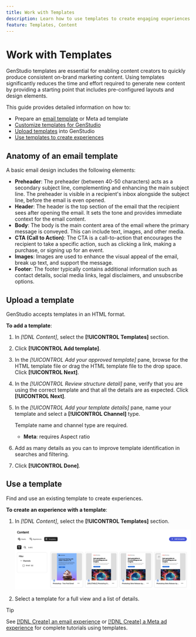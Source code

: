 ```yaml
---
title: Work with Templates
description: Learn how to use templates to create engaging experiences in GenStudio.
feature: Templates, Content
---
```


# Work with Templates

GenStudio templates are essential for enabling content creators to quickly produce consistent on-brand marketing content. Using templates significantly reduces the time and effort required to generate new content by providing a starting point that includes pre-configured layouts and design elements.

This guide provides detailed information on how to:

* Prepare an [email template](email-template.md) or Meta ad template
* [Customize templates for GenStudio](customize-template.md)
* [Upload templates](#upload-a-template) into GenStudio
* [Use templates to create experiences](#use-a-template)

## Anatomy of an email template

A basic email design includes the following elements: 

* **Preheader**: The preheader (between 40-50 characters) acts as a secondary subject line, complementing and enhancing the main subject line. The preheader is visible in a recipient's inbox alongside the subject line, before the email is even opened.  
* **Header**: The header is the top section of the email that the recipient sees after opening the email. It sets the tone and provides immediate context for the email content. 
* **Body**: The body is the main content area of the email where the primary message is conveyed. This can include text, images, and other media. 
* **CTA (Call to Action)**: The CTA is a call-to-action that encourages the recipient to take a specific action, such as clicking a link, making a purchase, or signing up for an event. 
* **Images**: Images are used to enhance the visual appeal of the email, break up text, and support the message. 
* **Footer**: The footer typically contains additional information such as contact details, social media links, legal disclaimers, and unsubscribe options.

## Upload a template

GenStudio accepts templates in an HTML format.

**To add a template**:

1. In _[!DNL Content]_, select the **[!UICONTROL Templates]** section.

1. Click **[!UICONTROL Add template]**.

1. In the _[!UICONTROL Add your approved template]_ pane, browse for the HTML template file or drag the HTML template file to the drop space. Click **[!UICONTROL Next]**.

1. In the _[!UICONTROL Review structure detail]_ pane, verify that you are using the correct template and that all the details are as expected. Click **[!UICONTROL Next]**.

1. In the _[!UICONTROL Add your template details]_ pane, name your template and select a **[!UICONTROL Channel]** type.

   Template name and channel type are required.

   * **Meta**: requires Aspect ratio
   <!-- **Display ads**: requires Dimensions -->

1. Add as many details as you can to improve template identification in searches and filtering.

1. Click **[!UICONTROL Done]**.

## Use a template

Find and use an existing template to create experiences.

**To create an experience with a template**:

1. In _[!DNL Content]_, select the **[!UICONTROL Templates]** section.

   ![Content template list](../../assets/content-templates.png)

1. Select a template for a full view and a list of details.

>[!TIP]
>
>See [[!DNL Create] an email experience](/help/tutorials/create-email-experience.md) or [[!DNL Create] a Meta ad experience](/help/tutorials/create-meta-ad.md) for complete tutorials using templates.

<!--  The create button in Content Template view does not work yet.
1. Click **[!UICONTROL Create Experience]** (paintbrush) from the upper right corner to use the template.
-->
